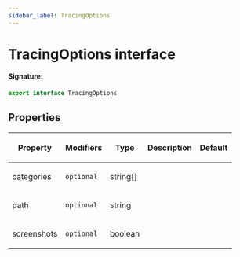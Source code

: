 ```yaml
---
sidebar_label: TracingOptions
---
```


# TracingOptions interface

#### Signature:

```typescript
export interface TracingOptions
```

## Properties

<table><thead><tr><th>

Property

</th><th>

Modifiers

</th><th>

Type

</th><th>

Description

</th><th>

Default

</th></tr></thead>
<tbody><tr><td>

<p id="categories">categories</p>

</td><td>

`optional`

</td><td>

string\[\]

</td><td>

</td><td>

</td></tr>
<tr><td>

<p id="path">path</p>

</td><td>

`optional`

</td><td>

string

</td><td>

</td><td>

</td></tr>
<tr><td>

<p id="screenshots">screenshots</p>

</td><td>

`optional`

</td><td>

boolean

</td><td>

</td><td>

</td></tr>
</tbody></table>
